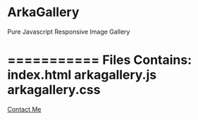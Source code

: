 ArkaGallery
===========

Pure Javascript Responsive Image Gallery

===========
Files Contains: 
index.html
arkagallery.js
arkagallery.css
====================
<a href="http://fb.com/arkaindas">Contact Me </a>